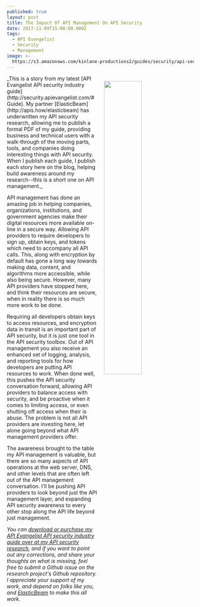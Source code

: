 ```yaml
---
published: true
layout: post
title: The Impact Of API Management On API Security
date: 2017-11-09T15:00:00.000Z
tags:
  - API Evangelist
  - Security
  - Management
image: >-
  https://s3.amazonaws.com/kinlane-productions2/guides/security/api-security-guide-api-management.png
---
```

<p><a href="http://apis.how/security/"><img src="https://s3.amazonaws.com/kinlane-productions2/guides/security/api-security-guide-api-management.png" align="right" width="45%" style="padding: 15px;" /></a></p>_This is a story from my latest [API Evangelist API security industry guide](http://security.apievangelist.com/#Guide). My partner [ElasticBeam](http://apis.how/elasticbeam) has underwritten my API security research, allowing me to publish a formal PDF of my guide, providing business and technical users with a walk-through of the moving parts, tools, and companies doing interesting things with API security. When I publish each guide, I publish each story here on the blog, helping build awareness around my research--this is a short one on API management._

API management has done an amazing job in helping companies, organizations, institutions, and government agencies make their digital resources more available on-line in a secure way. Allowing API providers to require developers to sign up, obtain keys, and tokens which need to accompany all API calls. This, along with encryption by default has gone a long way towards making data, content, and algorithms more accessible, while also being secure. However, many API providers have stopped here, and think their resources are secure, when in reality there is so much more work to be done.

Requiring all developers obtain keys to access resources, and encryption data in transit is an important part of API security, but it is just one tool in the API security toolbox. Out of API management you also receive an enhanced set of logging, analysis, and reporting tools for how developers are putting API resources to work. When done well, this pushes the API security conversation forward, allowing API providers to balance access with security, and be proactive when it comes to limiting access, or even shutting off access when their is abuse. The problem is not all API providers are investing here, let alone going beyond what API management providers offer.

The awareness brought to the table my API management is valuable, but there are so many aspects of API operations at the web server, DNS, and other levels that are often left out of the API management conversation. I’ll be pushing API providers to look beyond just the API management layer, and expanding API security awareness to every other stop along the API life beyond just management.

_You can [download or purchase my API Evangelist API security industry guide over at my API security research](http://security.apievangelist.com/#Guide), and if you want to point out any corrections, and share your thoughts on what is missing, feel free to submit a Github issue on the research project's Github repository. I appreciate your support of my work, and depend on folks like you, and [ElasticBeam](http://apis.how/elasticbeam) to make this all work._
